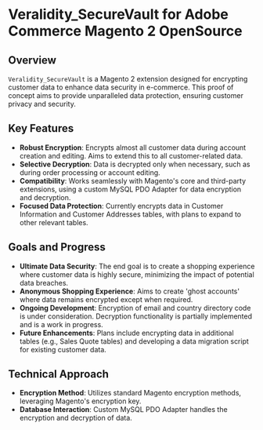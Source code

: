 # Veralidity_SecureVault for Adobe Commerce Magento 2 OpenSource

## Overview
`Veralidity_SecureVault` is a Magento 2 extension designed for encrypting customer data to enhance data security in e-commerce. This proof of concept aims to provide unparalleled data protection, ensuring customer privacy and security.

## Key Features
- **Robust Encryption**: Encrypts almost all customer data during account creation and editing. Aims to extend this to all customer-related data.
- **Selective Decryption**: Data is decrypted only when necessary, such as during order processing or account editing.
- **Compatibility**: Works seamlessly with Magento's core and third-party extensions, using a custom MySQL PDO Adapter for data encryption and decryption.
- **Focused Data Protection**: Currently encrypts data in Customer Information and Customer Addresses tables, with plans to expand to other relevant tables.

## Goals and Progress
- **Ultimate Data Security**: The end goal is to create a shopping experience where customer data is highly secure, minimizing the impact of potential data breaches.
- **Anonymous Shopping Experience**: Aims to create 'ghost accounts' where data remains encrypted except when required.
- **Ongoing Development**: Encryption of email and country directory code is under consideration. Decryption functionality is partially implemented and is a work in progress.
- **Future Enhancements**: Plans include encrypting data in additional tables (e.g., Sales Quote tables) and developing a data migration script for existing customer data.

## Technical Approach
- **Encryption Method**: Utilizes standard Magento encryption methods, leveraging Magento's encryption key.
- **Database Interaction**: Custom MySQL PDO Adapter handles the encryption and decryption of data.
